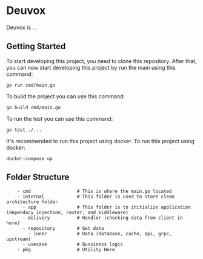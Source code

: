# Deuvox

Deuvox is ...

## Getting Started

To start developing this project, you need to clone this repository. After that, you can now start developing this project by run the main using this command:

```
go run cmd/main.go
```

To build the project you can use this command:

```
go build cmd/main.go
```

To run the test you can use this command:

```
go test ./...
```

It's recommended to run this project using docker.
To run this project using docker:

```
docker-compose up
```

## Folder Structure
```
    - cmd                 # This is where the main.go located
    - internal            # This folder is used to store clean architecture folder
      - app               # This folder is to initialize application (dependacy injection, router, and middleware)
      - delivery          # Handler (checking data from client in here)
      - repository        # Get data
        - inner           # Data (database, cache, api, grpc, upstream)
      - usecase           # Bussiness logic
    - pkg                 # Utility Here
```

<!-- TODO: -->
